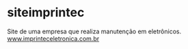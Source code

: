 # siteimprintec

Site de uma empresa que realiza manutenção em eletrônicos.
www.imprinteceletronica.com.br
